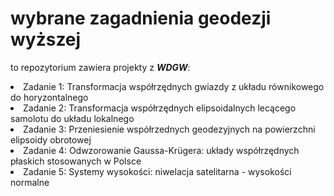 # wybrane zagadnienia geodezji wyższej
to repozytorium zawiera projekty z <i><b>WDGW</b></i>:
<li>Zadanie 1: Transformacja współrzędnych gwiazdy z układu równikowego do horyzontalnego</li>
<li>Zadanie 2: Transformacja współrzędnych elipsoidalnych lecącego samolotu do układu lokalnego</li>
<li>Zadanie 3: Przeniesienie współrzednych geodezyjnych na powierzchni elipsoidy obrotowej</li>
<li>Zadanie 4: Odwzorowanie Gaussa-Krügera: układy współrzędnych płaskich stosowanych w Polsce</li>
<li>Zadanie 5: Systemy wysokości: niwelacja satelitarna - wysokości normalne</li>

